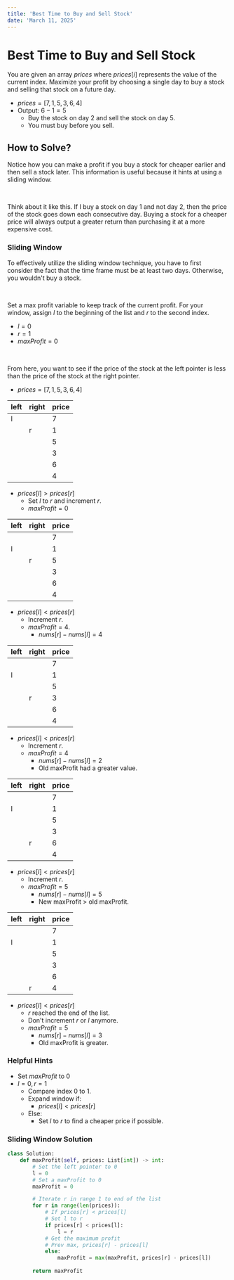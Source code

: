 ```yaml
---
title: 'Best Time to Buy and Sell Stock'
date: 'March 11, 2025'
---
```


# Best Time to Buy and Sell Stock

You are given an array $prices$ where $prices[i]$ represents the value of the current index. Maximize your profit by choosing a single day to buy a stock and selling that stock on a future day.

- $prices = [7, 1, 5, 3, 6, 4]$
- Output: $6 - 1 = 5$
    - Buy the stock on day 2 and sell the stock on day 5.
    - You must buy before you sell.

## How to Solve?

Notice how you can make a profit if you buy a stock for cheaper earlier and then sell a stock later. This information is useful because it hints at using a sliding window.

<br />

Think about it like this. If I buy a stock on day 1 and not day 2, then the price of the stock goes down each consecutive day. Buying a stock for a cheaper price will always output a greater return than purchasing it at a more expensive cost.

### Sliding Window

To effectively utilize the sliding window technique, you have to first consider the fact that the time frame must be at least two days. Otherwise, you wouldn't buy a stock.

<br />

Set a max profit variable to keep track of the current profit. For your window, assign $l$ to the beginning of the list and $r$ to the second index.

- $l = 0$
- $r = 1$
- $maxProfit = 0$

<br />

From here, you want to see if the price of the stock at the left pointer is less than the price of the stock at the right pointer.

- $prices = [7, 1, 5, 3, 6, 4]$

|   left    |   right   |   price
|   ---     |   ---     |   ---
|   l       |           |   7
|           |   r       |   1
|           |           |   5
|           |           |   3
|           |           |   6
|           |           |   4

- $prices[l] > prices[r]$
    - Set $l$ to $r$ and increment $r$.
    - $maxProfit = 0$

|   left    |   right   |   price
|   ---     |   ---     |   ---
|           |           |   7
|   l       |           |   1
|           |   r       |   5
|           |           |   3
|           |           |   6
|           |           |   4

- $prices[l] < prices[r]$
    - Increment $r$.
    - $maxProfit = 4$.
        - $nums[r] - nums[l] = 4$

|   left    |   right   |   price
|   ---     |   ---     |   ---
|           |           |   7
|   l       |           |   1
|           |           |   5
|           |   r       |   3
|           |           |   6
|           |           |   4

- $prices[l] < prices[r]$
    - Increment $r$.
    - $maxProfit = 4$
        - $nums[r] - nums[l] = 2$
        - Old maxProfit had a greater value.

|   left    |   right   |   price
|   ---     |   ---     |   ---
|           |           |   7
|   l       |           |   1
|           |           |   5
|           |           |   3
|           |   r       |   6
|           |           |   4

- $prices[l] < prices[r]$
    - Increment $r$.
    - $maxProfit = 5$
        - $nums[r] - nums[l] = 5$
        - New maxProfit > old maxProfit.

|   left    |   right   |   price
|   ---     |   ---     |   ---
|           |           |   7
|   l       |           |   1
|           |           |   5
|           |           |   3
|           |           |   6
|           |   r       |   4

- $prices[l] < prices[r]$
    - $r$ reached the end of the list.
    - Don't increment $r$ or $l$ anymore.
    - $maxProfit = 5$
        - $nums[r] - nums[l] = 3$
        - Old maxProfit is greater.

### Helpful Hints
- Set $maxProfit$ to 0
- $l = 0, r = 1$
    - Compare index 0 to 1.
    - Expand window if:
        - $prices[l] < prices[r]$
    - Else:
        - Set $l$ to $r$ to find a cheaper price if possible.

### Sliding Window Solution
```python
class Solution:
    def maxProfit(self, prices: List[int]) -> int:
        # Set the left pointer to 0
        l = 0
        # Set a maxProfit to 0
        maxProfit = 0

        # Iterate r in range 1 to end of the list
        for r in range(len(prices)):
            # If prices[r] < prices[l]
            # Set l to r
            if prices[r] < prices[l]:
                l = r
            # Get the maximum profit
            # Prev max, prices[r] - prices[l]
            else:
                maxProfit = max(maxProfit, prices[r] - prices[l])
        
        return maxProfit
